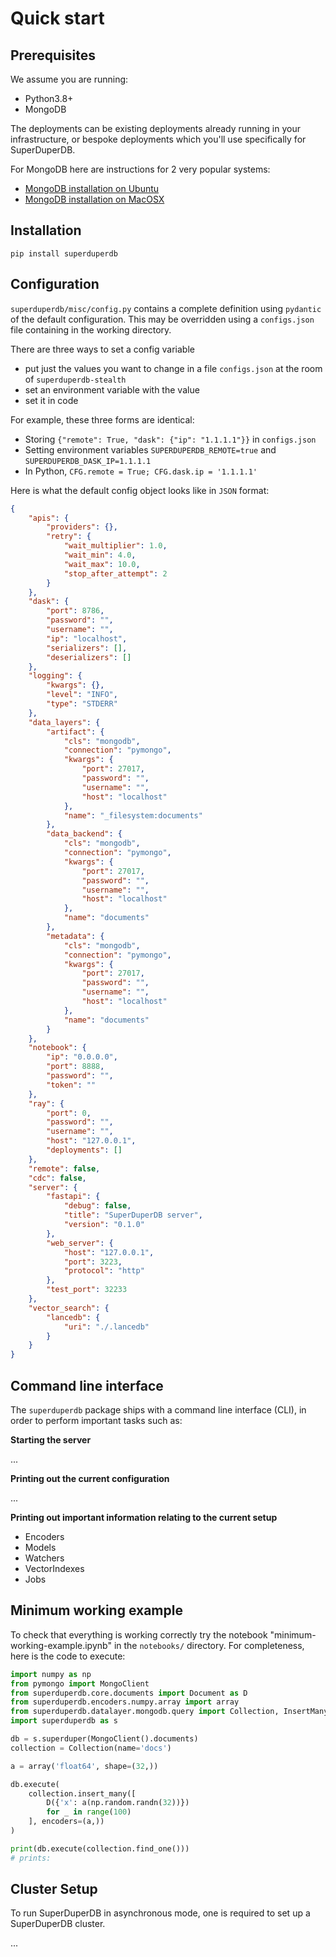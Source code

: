# Quick  start

## Prerequisites

We assume you are running:

- Python3.8+
- MongoDB

The deployments can be existing deployments already running in your infrastructure, or
bespoke deployments which you'll use specifically for SuperDuperDB.

For MongoDB here are instructions for 2 very popular systems:

- [MongoDB installation on Ubuntu](https://www.mongodb.com/docs/manual/tutorial/install-mongodb-on-ubuntu)
- [MongoDB installation on MacOSX](https://www.mongodb.com/docs/manual/tutorial/install-mongodb-on-os-x/)

## Installation

`pip install superduperdb`

## Configuration

`superduperdb/misc/config.py` contains a complete definition using `pydantic` of the default
configuration. This may be overridden using a `configs.json` file containing in the 
working directory. 

There are three ways to set a config variable

* put just the values you want to change in a file `configs.json` at the room of `superduperdb-stealth`
* set an environment variable with the value
* set it in code

For example, these three forms are identical:

* Storing `{"remote": True, "dask": {"ip": "1.1.1.1"}}` in `configs.json`
* Setting environment variables `SUPERDUPERDB_REMOTE=true` and
  `SUPERDUPERDB_DASK_IP=1.1.1.1`
* In Python, `CFG.remote = True; CFG.dask.ip = '1.1.1.1'`

Here is what the default config object looks like in `JSON` format:

```json
{
    "apis": {
        "providers": {},
        "retry": {
            "wait_multiplier": 1.0,
            "wait_min": 4.0,
            "wait_max": 10.0,
            "stop_after_attempt": 2
        }
    },
    "dask": {
        "port": 8786,
        "password": "",
        "username": "",
        "ip": "localhost",
        "serializers": [],
        "deserializers": []
    },
    "logging": {
        "kwargs": {},
        "level": "INFO",
        "type": "STDERR"
    },
    "data_layers": {
        "artifact": {
            "cls": "mongodb",
            "connection": "pymongo",
            "kwargs": {
                "port": 27017,
                "password": "",
                "username": "",
                "host": "localhost"
            },
            "name": "_filesystem:documents"
        },
        "data_backend": {
            "cls": "mongodb",
            "connection": "pymongo",
            "kwargs": {
                "port": 27017,
                "password": "",
                "username": "",
                "host": "localhost"
            },
            "name": "documents"
        },
        "metadata": {
            "cls": "mongodb",
            "connection": "pymongo",
            "kwargs": {
                "port": 27017,
                "password": "",
                "username": "",
                "host": "localhost"
            },
            "name": "documents"
        }
    },
    "notebook": {
        "ip": "0.0.0.0",
        "port": 8888,
        "password": "",
        "token": ""
    },
    "ray": {
        "port": 0,
        "password": "",
        "username": "",
        "host": "127.0.0.1",
        "deployments": []
    },
    "remote": false,
    "cdc": false,
    "server": {
        "fastapi": {
            "debug": false,
            "title": "SuperDuperDB server",
            "version": "0.1.0"
        },
        "web_server": {
            "host": "127.0.0.1",
            "port": 3223,
            "protocol": "http"
        },
        "test_port": 32233
    },
    "vector_search": {
        "lancedb": {
            "uri": "./.lancedb"
        }
    }
}
```

## Command line interface

The `superduperdb` package ships with a command line interface (CLI), in order to perform
important tasks such as:

**Starting the server**

...

**Printing out the current configuration**

...

**Printing out important information relating to the current setup**

- Encoders
- Models
- Watchers
- VectorIndexes
- Jobs

## Minimum working example

To check that everything is working correctly try the notebook "minimum-working-example.ipynb"
in the `notebooks/` directory. For completeness, here is the code to execute:

```python
import numpy as np
from pymongo import MongoClient
from superduperdb.core.documents import Document as D
from superduperdb.encoders.numpy.array import array
from superduperdb.datalayer.mongodb.query import Collection, InsertMany
import superduperdb as s

db = s.superduper(MongoClient().documents)
collection = Collection(name='docs')

a = array('float64', shape=(32,))

db.execute(
    collection.insert_many([
        D({'x': a(np.random.randn(32))})
        for _ in range(100)
    ], encoders=(a,))
)

print(db.execute(collection.find_one()))
# prints:

```

## Cluster Setup

To run SuperDuperDB in asynchronous mode, one is required to set up a SuperDuperDB cluster.

...

